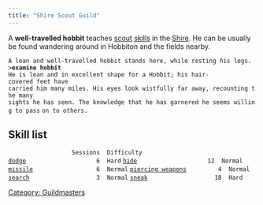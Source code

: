 ```yaml
---
title: "Shire Scout Guild"
---
```


A **well-travelled hobbit** teaches [scout](scout "wikilink")
[skills](skill "wikilink") in the [Shire](Shire "wikilink"). He can be
usually be found wandering around in Hobbiton and the fields nearby.

`A lean and well-travelled hobbit stands here, while resting his legs.`
`>`**`examine hobbit`**
`He is lean and in excellent shape for a Hobbit; his hair-covered feet have`
`carried him many miles. His eyes look wistfully far away, recounting the many`
`sights he has seen. The knowledge that he has garnered he seems willing to pass`
`on to others.`

## Skill list

`                  Sessions  Difficulty`
[`dodge`](dodge "wikilink")`                    6  Hard`
[`hide`](hide "wikilink")`                    12  Normal`
[`missile`](missile "wikilink")`                  6  Normal`
[`piercing weapons`](piercing_weapons "wikilink")`         4  Normal`
[`search`](search "wikilink")`                   3  Normal`
[`sneak`](sneak "wikilink")`                   18  Hard`

[Category: Guildmasters](Category:_Guildmasters "wikilink")